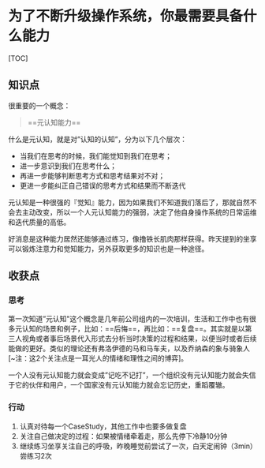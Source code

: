 # 为了不断升级操作系统，你最需要具备什么能力

[TOC]

## 知识点

很重要的一个概念：

> ==元认知能力==



什么是元认知，就是对”认知的认知”，分为以下几个层次：

- 当我们在思考的时候，我们能觉知到我们在思考；
- 进一步意识到我们在思考什么；
- 再进一步能够判断思考方式和思考结果对不对；
- 更进一步能纠正自己错误的思考方式和结果而不断迭代

元认知是一种很强的『觉知』能力，因为如果我们不知道我们落后了，那就自然不会去主动改变，所以一个人元认知能力的强弱，决定了他自身操作系统的日常运维和迭代质量的高低。

好消息是这种能力居然还能够通过练习，像撸铁长肌肉那样获得。昨天提到的坐享可以锻炼注意力和觉知能力，另外获取更多的知识也是一种途径。



## 收获点

### 思考

第一次知道”元认知"这个概念是几年前公司组内的一次培训，生活和工作中也有很多元认知的场景和例子，比如：==后悔==，再比如：==复盘==。其实就是以第三人视角或者事后场景代入形式去分析当时决策的过程和结果，以便当时或者后续能做的更好。类似的理论还有弗洛伊德的马和马车夫，以及乔纳森的象与骑象人[~注：这2个关注点是一耳光人的情绪和理性之间的博弈]。

一个人没有元认知能力就会变成”记吃不记打”，一个组织没有元认知能力就会失信于它的伙伴和用户，一个国家没有元认知能力就会忘记历史，重蹈覆辙。

### 行动

1. 认真对待每一个CaseStudy，其他工作中也要多做复盘
2. 关注自己做决定的过程：如果被情绪牵着走，那么先停下冷静10分钟
3. 继续练习坐享关注自己的呼吸，昨晚睡觉前尝试了一次，白天定闹钟（3min）尝练习2次

